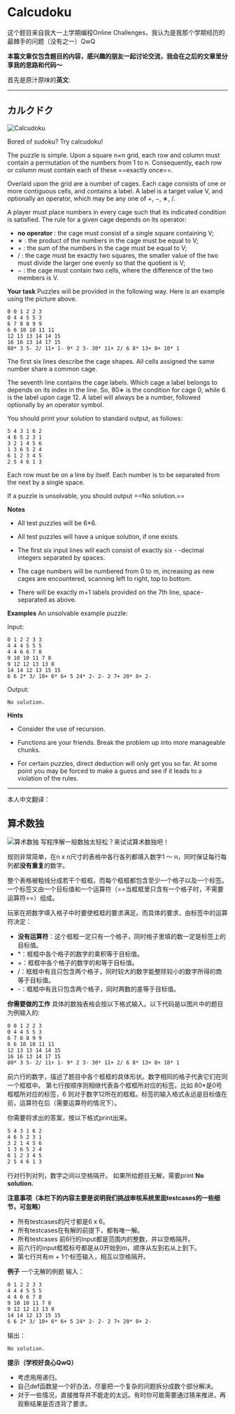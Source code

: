 # Calcudoku
这个题目来自我大一上学期编程Online Challenges，我认为是我那个学期经历的最棘手的问题（没有之一）QwQ

**本篇文章仅包含题目的内容，感兴趣的朋友一起讨论交流，我会在之后的文章里分享我的思路和代码～**

首先是原汁原味的**英文**:

------

カルクドク
------------------------------
![Calcudoku](https://img-blog.csdnimg.cn/20190205001837388.png?x-oss-process=image/watermark,type_ZmFuZ3poZW5naGVpdGk,shadow_10,text_aHR0cHM6Ly9ibG9nLmNzZG4ubmV0L1NvZGFhYWFh,size_16,color_FFFFFF,t_70)

Bored of sudoku? Try calcudoku!

The puzzle is simple. Upon a square n×n grid, each row and column must contain a permutation of the numbers from 1 to n. Consequently, each row or column must contain each of these ==exactly once==.

Overlaid upon the grid are a number of cages. Each cage consists of one or more contiguous cells, and contains a label. A label is a target value V, and optionally an operator, which may be any one of +, −, ∗, /.

A player must place numbers in every cage such that its indicated condition is satisfied. The rule for a given cage depends on its operator:
- **no operator** : the cage must consist of a single square containing V;
- ∗ : the product of the numbers in the cage must be equal to V;
- \+ : the sum of the numbers in the cage must be equal to V;
- / : the cage must be exactly two squares, the smaller value of the two must divide the larger one evenly so that the quotient is V;
- − : the cage must contain two cells, where the difference of the two members is V.

**Your task**
Puzzles will be provided in the following way. Here is an example using the picture above.
```
0 0 1 2 2 3
0 4 4 5 5 3
6 7 8 8 9 9
6 6 10 10 11 11
12 13 13 14 14 15
16 16 13 14 17 15
80* 3 5- 2/ 11+ 1- 9* 2 3- 30* 11+ 2/ 6 8* 13+ 8+ 10* 1
```
The first six lines describe the cage shapes. All cells assigned the same number share a common cage.

The seventh line contains the cage labels. Which cage a label belongs to depends on its index in the line. So, 80∗ is the condition for cage 0, while 6 is the label upon cage 12. A label will always be a number, followed optionally by an operator symbol.

You should print your solution to standard output, as follows:
```
5 4 3 1 6 2
4 6 5 2 3 1
3 2 1 4 5 6
1 3 6 5 2 4
6 1 2 3 4 5
2 5 4 6 1 3
```
Each row must be on a line by itself. Each number is to be separated from the next by a single space.

If a puzzle is unsolvable, you should output ==No solution.==

**Notes**
- All test puzzles will be 6×6.

- All test puzzles will have a unique solution, if one exists.

- The first six input lines will each consist of exactly six - -decimal integers separated by spaces.

- The cage numbers will be numbered from 0 to m, increasing as new cages are encountered, scanning left to right, top to bottom.

- There will be exactly m+1 labels provided on the 7th line, space-separated as above.

**Examples**
An unsolvable example puzzle:

Input:
```
0 1 2 2 3 3
4 4 4 5 5 5
4 4 6 6 7 8
9 10 10 11 7 8
9 12 12 13 13 8
14 14 12 13 15 15
6 6 2* 3/ 10+ 6* 6+ 5 24* 2- 2- 2 7+ 20* 8+ 2-
```

Output:
```
No solution.
```

**Hints**
- Consider the use of recursion.

- Functions are your friends. Break the problem up into more manageable chunks.

- For certain puzzles, direct deduction will only get you so far. At some point you may be forced to make a guess and see if it leads to a violation of the rules.

----
本人中文翻译：

算术数独
--
![算术数独](https://img-blog.csdnimg.cn/20190205001913533.png?x-oss-process=image/watermark,type_ZmFuZ3poZW5naGVpdGk,shadow_10,text_aHR0cHM6Ly9ibG9nLmNzZG4ubmV0L1NvZGFhYWFh,size_16,color_FFFFFF,t_70)
写程序解一般数独太轻松？来试试算术数独吧！

规则非常简单，在n x n尺寸的表格中各行各列都填入数字1 ～ n，同时保证每行每列都**没有重复**的数字。

整个表格被粗线分成若干个框框，而每个框框都包含至少一个格子以及一个标签。一个标签又由一个目标值和一个运算符（==当框框里只含有一个格子时，不需要运算符==）组成。

玩家在把数字填入格子中时要使框框的要求满足。而具体的要求，由标签中的运算符决定：
- **没有运算符**：这个框框一定只有一个格子，同时格子里填的数一定是标签上的目标值。
- *：框框中各个格子的数字的乘积等于目标值。
- +：框框中各个格子的数字的和等于目标值。
- /：框框中有且只包含两个格子，同时较大的数字能整除较小的数字所得的商等于目标值。
- -：框框中有且只包含两个格子，同时两数的差等于目标值。

**你需要做的工作**
具体的数独表格会按以下格式输入。以下代码是以图片中的题目为例输入的:
```
0 0 1 2 2 3
0 4 4 5 5 3
6 7 8 8 9 9
6 6 10 10 11 11
12 13 13 14 14 15
16 16 13 14 17 15
80* 3 5- 2/ 11+ 1- 9* 2 3- 30* 11+ 2/ 6 8* 13+ 8+ 10* 1
```
前六行的数字，描述了题目中各个框框的具体形状。数字相同的格子代表它们在同一个框框中。
第七行按顺序则相继代表各个框框所对应的标签。比如 80*是0号框框所对应的标签，6 则对于数字12所在的框框。标签的输入格式永远是目标值在前，运算符在后（需要运算符的情况下）。

你需要将求出的答案，按以下格式print出来。
```
5 4 3 1 6 2
4 6 5 2 3 1
3 2 1 4 5 6
1 3 6 5 2 4
6 1 2 3 4 5
2 5 4 6 1 3
```
行对行列对列，数字之间以空格隔开。
如果所给题目无解，需要print **No solution.**

**注意事项（本栏下的内容主要是说明我们挑战审核系统里面testcases的一些细节，可忽略）**
- 所有testcases的尺寸都是6 x 6。
- 所有testcases在有解的前提下，都有唯一解。
- 所有testcases 前6行的input都是范围内的整数，并以空格隔开。
- 前六行的input框框标号都是从0开始到m，顺序从左到右从上到下。
- 第七行共有m + 1个标签输入，相互以空格隔开。

**例子**
一个无解的例题
输入：
```
0 1 2 2 3 3
4 4 4 5 5 5
4 4 6 6 7 8
9 10 10 11 7 8
9 12 12 13 13 8
14 14 12 13 15 15
6 6 2* 3/ 10+ 6* 6+ 5 24* 2- 2- 2 7+ 20* 8+ 2-
```

输出：
```
No solution.
```
**提示（学校好良心QwQ）**
- 考虑用用递归。
- 自己def函数是一个好办法，尽量把一个复杂的问题拆分成数个部分解决。
- 对于一些情况，直接推导并不能走的太远。有时你可能需要通过猜来推进，再观察结果是否违背了要求。

